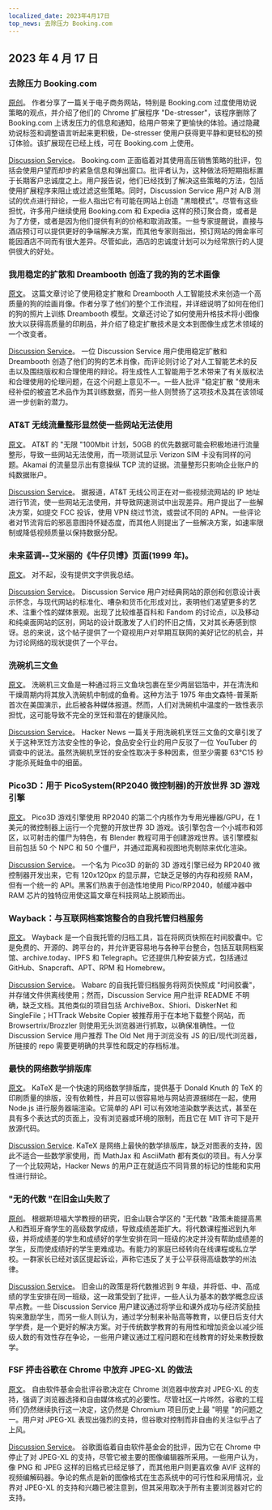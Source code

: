 ```yaml
---
localized_date: 2023年4月17日
top_news: 去除压力 Booking.com
---
```


## 2023 年 4 月 17 日

### 去除压力 Booking.com

[原创](https://www.alexcharlton.co/projects/booking-com-de-stresser)。
作者分享了一篇关于电子商务网站，特别是 Booking.com 过度使用劝说策略的观点，并介绍了他们的 Chrome 扩展程序 "De-stresser"，该程序删除了 Booking.com 上诱发压力的信息和通知，给用户带来了更愉快的体验。通过隐藏劝说标签和调整语言听起来更积极，De-stresser 使用户获得更平静和更轻松的预订体验。该扩展现在已经上线，可在 Booking.com 上使用。

[Discussion Service](http://news.ycombinator.com/item?id=35590734)。
Booking.com 正面临着对其使用高压销售策略的批评，包括会使用户望而却步的紧急信息和弹出窗口。批评者认为，这种做法将短期指标置于长期客户忠诚度之上。用户报告说，他们已经找到了解决这些策略的方法，包括使用扩展程序来阻止或过滤这些策略。同时，Discussion Service 用户对 A/B 测试的优点进行辩论，一些人指出它有可能在网站上创造 "黑暗模式"。尽管有这些担忧，许多用户继续使用 Booking.com 和 Expedia 这样的预订聚合商，或者是为了方便，或者是因为他们提供有利的价格和取消政策。一些专家提醒说，直接与酒店预订可以提供更好的争端解决方案，而其他专家则指出，预订网站的佣金率可能因酒店不同而有很大差异。尽管如此，酒店的忠诚度计划可以为经常旅行的人提供很大的好处。

### 我用稳定的扩散和 Dreambooth 创造了我的狗的艺术画像

[原文](https://www.shruggingface.com/blog/how-i-used-stable-diffusion-and-dreambooth-to-create-a-painted-portrait-of-my-dog)。
这篇文章讨论了使用稳定扩散和 Dreambooth 人工智能技术来创造一个高质量的狗的绘画肖像。作者分享了他们的整个工作流程，并详细说明了如何在他们的狗的照片上训练 Dreambooth 模型。文章还讨论了如何使用升格技术将小图像放大以获得高质量的印刷品，并介绍了稳定扩散技术是文本到图像生成艺术领域的一个改变者。

[Discussion Service](http://news.ycombinator.com/item?id=35592847)。
一位 Discussion Service 用户使用稳定扩散和 Dreambooth 创造了他们的狗的艺术肖像，而评论则讨论了对人工智能艺术的反击以及围绕版权和合理使用的辩论。将生成性人工智能用于艺术带来了有关版权法和合理使用的伦理问题，在这个问题上意见不一。一些人批评 "稳定扩散 "使用未经补偿的被盗艺术品作为其训练数据，而另一些人则赞扬了这项技术及其在该领域进一步创新的潜力。

### AT&T 无线流量整形显然使一些网站无法使用

[原文](https://adriano.fyi/post/2023/2023-04-16-att-traffic-shaping-makes-websites-unusable/)。
AT&T 的 "无限 "100Mbit 计划，50GB 的优先数据可能会积极地进行流量整形，导致一些网站无法使用，而一项测试显示 Verizon SIM 卡没有同样的问题。Akamai 的流量显示出有意操纵 TCP 流的证据。流量整形只影响企业账户的纯数据账户。

[Discussion Service](http://news.ycombinator.com/item?id=35592607)。
据报道，AT&T 无线公司正在对一些视频流网站的 IP 地址进行节流，使一些网站无法使用，并导致网速测试中出现差异。用户提出了一些解决方案，如提交 FCC 投诉，使用 VPN 绕过节流，或尝试不同的 APN。一些评论者对节流背后的邪恶意图持怀疑态度，而其他人则提出了一些解决方案，如速率限制或降低视频质量以保持数据分配。

### 未来蓝调--艾米丽的《牛仔贝博》页面(1999 年)。

[原文](https://futureblues.com/)。
对不起，没有提供文字供我总结。

[Discussion Service](http://news.ycombinator.com/item?id=35589124)。
Discussion Service 用户对经典网站的原创和创意设计表示怀念，与现代网站的标准化、嘈杂和货币化形成对比，表明他们渴望更多的艺术、注重个性的媒体景观。出现了比较维基百科和 Fandom 的讨论点，以及移动和纯桌面网站的区别，网站的设计既激发了人们的怀旧之情，又对其长寿感到惊讶。总的来说，这个帖子提供了一个窥视用户对早期互联网的美好记忆的机会，并为讨论网络的现状提供了一个平台。

### 洗碗机三文鱼

[原文](https://en.wikipedia.org/wiki/Dishwasher_salmon)。
洗碗机三文鱼是一种通过将三文鱼块包裹在至少两层铝箔中，并在清洗和干燥周期内将其放入洗碗机中制成的鱼肴。这种方法于 1975 年由文森特-普莱斯首次在美国演示，此后被各种媒体报道。然而，人们对洗碗机中温度的一致性表示担忧，这可能导致不完全的烹饪和潜在的健康风险。

[Discussion Service](http://news.ycombinator.com/item?id=35586683)。
Hacker News 一篇关于用洗碗机烹饪三文鱼的文章引发了关于这种烹饪方法安全性的争论，食品安全行业的用户反驳了一位 YouTuber 的调查中的说法。虽然洗碗机烹饪的安全性取决于多种因素，但至少需要 63℃15 秒才能杀死鲑鱼中的细菌。

### Pico3D：用于 PicoSystem(RP2040 微控制器)的开放世界 3D 游戏引擎

[原文](https://github.com/bernhardstrobl/Pico3D)。
Pico3D 游戏引擎使用 RP2040 的第二个内核作为专用光栅器/GPU，在 1 美元的微控制器上运行一个完整的开放世界 3D 游戏。该引擎包含一个小城市和郊区，以可射击的僵尸为特色，有 Blender 教程可用于创建游戏世界。该引擎模拟目前包括 50 个 NPC 和 50 个僵尸，并通过距离和视图地壳剔除来优化渲染。

[Discussion Service](http://news.ycombinator.com/item?id=35589172)。
一个名为 Pico3D 的新的 3D 游戏引擎已经为 RP2040 微控制器开发出来，它有 120x120px 的显示屏，它缺乏足够的内存和视频 RAM，但有一个统一的 API。黑客们热衷于创造性地使用 Pico/RP2040，帧缓冲器中 RAM 芯片的独特应用使这篇文章在科技网站上脱颖而出。

### Wayback：与互联网档案馆整合的自我托管归档服务

[原文](https://github.com/wabarc/wayback)。
Wayback 是一个自我托管的归档工具，旨在将网页快照在时间胶囊中。它是免费的、开源的、跨平台的，并允许更容易地与各种平台整合，包括互联网档案馆、archive.today、IPFS 和 Telegraph。它还提供几种安装方式，包括通过 GitHub、Snapcraft、APT、RPM 和 Homebrew。

[Discussion Service](http://news.ycombinator.com/item?id=35586845)。
Wabarc 的自我托管归档服务将网页快照成 "时间胶囊"，并存储文件供离线使用；然而，Discussion Service 用户批评 README 不明确，缺乏文档。其他类似的项目包括 ArchiveBox、Shiori、DiskerNet 和 SingleFile；HTTrack Website Copier 被推荐用于在本地下载整个网站，而 Browsertrix/Brozzler 则使用无头浏览器进行抓取，以确保准确性。一位 Discussion Service 用户推荐 The Old Net 用于浏览没有 JS 的旧/现代浏览器，所链接的 repo 需要更明确的共享性和既定的存档标准。

### 最快的网络数学排版库

[原文](https://katex.org/)。
KaTeX 是一个快速的网络数学排版库，提供基于 Donald Knuth 的 TeX 的印刷质量的排版，没有依赖性，并且可以很容易地与网站资源捆绑在一起，使用 Node.js 进行服务器端渲染。它简单的 API 可以有效地渲染数学表达式，甚至在具有多个表达式的页面上，没有浏览器或环境的限制，而且它在 MIT 许可下是开放源代码。

[Discussion Service](http://news.ycombinator.com/item?id=35588985).
KaTeX 是网络上最快的数学排版库，缺乏对图表的支持，因此不适合一些数学家使用，而 MathJax 和 AsciiMath 都有类似的项目。有人分享了一个比较网站，Hacker News 的用户正在就适应不同背景的标记的性能和实用性进行辩论。

### "无的代数 "在旧金山失败了

[原创](https://www.joannejacobs.com/post/algebra-for-none-fails-in-san-francisco)。
根据斯坦福大学教授的研究，旧金山联合学区的 "无代数 "政策未能提高黑人和西班牙裔学生的高级数学成绩，导致成绩差距扩大。将代数课程推迟到九年级，并将成绩差的学生和成绩好的学生安排在同一班级的决定并没有帮助成绩差的学生，反而使成绩好的学生更难成功。有能力的家庭已经转向在线课程或私立学校。一群家长已经对该区提起诉讼，声称它违反了关于公平获得高级数学的州法律。

[Discussion Service](http://news.ycombinator.com/item?id=35595026)。
旧金山的政策是将代数推迟到 9 年级，并将低、中、高成绩的学生安排在同一班级，这一政策受到了批评，一些人认为基本的数学概念应该早点教。一些 Discussion Service 用户建议通过将学业和课外成功与经济奖励挂钩来激励学生，而另一些人则认为，通过学分制来补贴高等教育，以便日后支付大学学费，是一个更好的解决方案。对于传统数学教育的有用性和增加资金以减少班级人数的有效性存在争论，一些用户建议通过工程问题和在线教育的好处来教授数学。

### FSF 抨击谷歌在 Chrome 中放弃 JPEG-XL 的做法

[原文](https://www.phoronix.com/news/FSF-Slams-Google-JPEG-XL)。
自由软件基金会批评谷歌决定在 Chrome 浏览器中放弃对 JPEG-XL 的支持，强调了浏览器选择和自由媒体格式的必要性。尽管社区一片哗然，谷歌的工程师们仍然继续执行这一决定，这仍然是 Chromium 项目历史上最 "明星 "的问题之一。用户对 JPEG-XL 表现出强烈的支持，但谷歌对控制而非自由的关注似乎占了上风。

[Discussion Service](http://news.ycombinator.com/item?id=35589179)。
谷歌面临着自由软件基金会的批评，因为它在 Chrome 中停止了对 JPEG-XL 的支持，尽管它被主要的图像编辑器所采用。一些用户认为，像 PNG 和 JPEG 这样的旧格式已经足够了，而其他用户则更喜欢像 AVIF 这样的视频编解码器。争论的焦点是新的图像格式在生态系统中的可行性和采用情况，业界对 JPEG-XL 的支持和兴趣已被注意到，但其采用取决于所有主要浏览器对它的支持。

</Steps>
